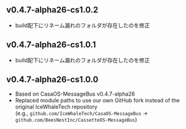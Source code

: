 ## v0.4.7-alpha26-cs1.0.2
- build配下にリネーム漏れのフォルダが存在したのを修正

## v0.4.7-alpha26-cs1.0.1
- build配下にリネーム漏れのフォルダが存在したのを修正

## v0.4.7-alpha26-cs1.0.0
- Based on CasaOS-MessageBus v0.4.7-alpha26
- Replaced module paths to use our own GitHub fork instead of the original IceWhaleTech repository  
  (e.g., `github.com/IceWhaleTech/CasaOS-MessageBus` → `github.com/BeesNestInc/CassetteOS-MessageBus`)